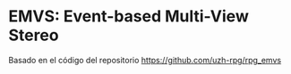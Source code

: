 # EMVS: Event-based Multi-View Stereo
Basado en el código del repositorio https://github.com/uzh-rpg/rpg_emvs
